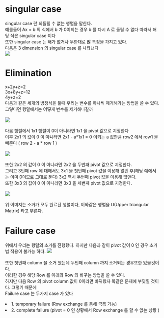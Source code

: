 # singular case
singular case 란 되돌릴 수 없는 행렬을 말한다.<br>
예를들어 Ax = b 의 식에서 b 가 0이되는 경우 b 를 다시 A 로 돌릴 수 없다 따라서 해당 식은 singular case 이다<br>
또한 singular case 는 해가 없거나 무한대로 많 특징을 가지고 있다.<br>
다음은 3 dimension 의 singular case 를 나타낸다<br>
<img src="https://user-images.githubusercontent.com/53939100/74938234-f42d6300-5430-11ea-9add-0448830ba4ef.png"></img><br>

# Elimination
x+2y+z=2<br>
3x+8y+z=12<br>
4y+z=2<br>
다음과 같은 세개의 방정식을 풀때 우리는 변수를 하나씩 제거해가는 방법을 쓸 수 있다.<br>
그렇다면 행렬에서는 어떻게 변수를 제거해나갈까<br>
<br>
<img src="https://user-images.githubusercontent.com/53939100/74939521-5dae7100-5433-11ea-8ca4-46a3e9df8ab2.png"></img><br><br>
다음 행렬에서 1x1 행렬이 0이 아니라면 1x1 을 pivot 값으로 지정한다 <br>
이후 2x1 의 값이 0 이 아니라면 2x1 - a*1x1 = 0 이되는 a 값만큼 row2 에서 row1 을 빼준다 ( row 2 - a * row 1 )<br><br>
<img src="https://user-images.githubusercontent.com/53939100/74939567-7880e580-5433-11ea-950b-779fa31fc461.png"></img><br><br>
또한 2x2 의 값이 0 이 아니라면 2x2 을 두번째 pivot 값으로 지정한다.<br>
그리고 3번째 row 에 대해서도 3x1 을 첫번째 pivot 값을 이용해 없앤 후(해당 예에서는 이미 0이므로 그대로 둔다) 3x2 역시 두번째 pivot 값을 이용해 없앤다.<br>
또한 3x3 의 값이 0 이 아니라면 3x3 을 세번째 pivot 값으로 지정한다.<br><br>
<img src="https://user-images.githubusercontent.com/53939100/74939627-92222d00-5433-11ea-8411-c3ffe4bd5c50.png"></img><br><br>위 이미지는 소거가 모두 완료된 행렬이다, 이와같은 행렬을 U(Upper triangular Matrix) 라고 부른다.<br>

# Failure case
위에서 우리는 행렬의 소거를 진행했다. 하지만 다음과 같이 pivot 값이 0 인 경우 소거법 적용이 불가능 하다. 
<img src='https://user-images.githubusercontent.com/53939100/74941364-3b6a2280-5436-11ea-961d-d63631919160.png'></img><br><br>
또한 첫번째 column 을 소거 했는데 두번째 column 까지 소거되는 경우또한 있을것이다.<br>
이러한 경우 해당 Row 를 아래의 Row 와 바꾸는 방법을 쓸 수 있다.<br>
하지만 다음 Row 의 pivot column 값이 0이라면 바꿔봤자 똑같은 문제에 부딪힐 것이다. 그렇기 때문에<br>
Failure case 는 두가지 case 가 있다<br>
<li> 1. temporary failure (Row exchange 를 통해 극복 가능)</li>
<li> 2. complete failure (pivot = 0 인 상황에서 Row exchange 를 할 수 없는 상황 )</li>








